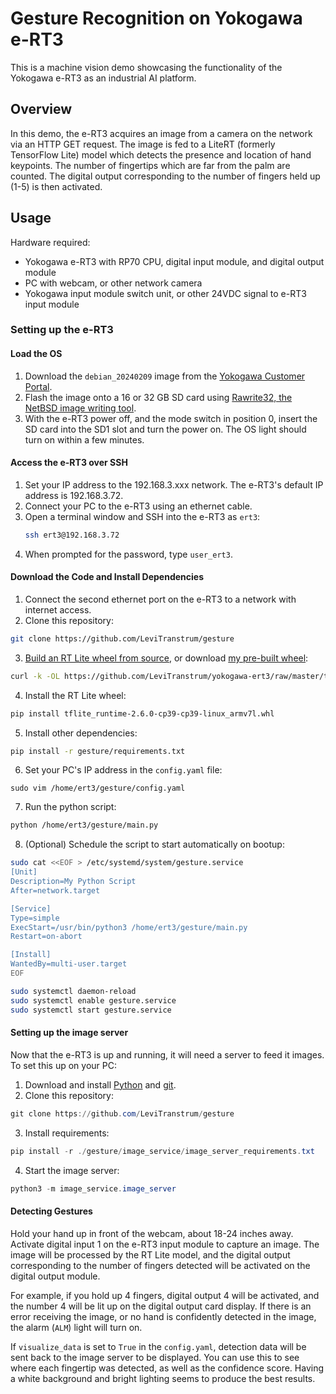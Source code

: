 # Gesture Recognition on Yokogawa e-RT3
This is a machine vision demo showcasing the functionality of the Yokogawa e-RT3 as an industrial AI platform.

## Overview
In this demo, the e-RT3 acquires an image from a camera on the network via an HTTP GET request. The image is fed to a LiteRT (formerly TensorFlow Lite) model which detects the presence and location of hand keypoints. The number of fingertips which are far from the palm are counted. The digital output corresponding to the number of fingers held up (1-5) is then activated. 

## Usage
Hardware required:
- Yokogawa e-RT3 with RP70 CPU, digital input module, and digital output module
- PC with webcam, or other network camera
- Yokogawa input module switch unit, or other 24VDC signal to e-RT3 input module

### Setting up the e-RT3
#### Load the OS
1. Download the `debian_20240209` image from the [Yokogawa Customer Portal](https://myportal.yokogawa.com/).
2. Flash the image onto a 16 or 32 GB SD card using [Rawrite32, the NetBSD image writing tool](https://www.netbsd.org/~martin/rawrite32/index.html).
3. With the e-RT3 power off, and the mode switch in position 0, insert the SD card into the SD1 slot and turn the power on. The OS light should turn on within a few minutes.

#### Access the e-RT3 over SSH
1. Set your IP address to the 192.168.3.xxx network. The e-RT3's default IP address is 192.168.3.72.
2. Connect your PC to the e-RT3 using an ethernet cable.
3. Open a terminal window and SSH into the e-RT3 as `ert3`:
    ```bash
    ssh ert3@192.168.3.72
    ```
4. When prompted for the password, type `user_ert3`.

#### Download the Code and Install Dependencies
1. Connect the second ethernet port on the e-RT3 to a network with internet access.
2. Clone this repository:
```bash
git clone https://github.com/LeviTranstrum/gesture
```
3. [Build an RT Lite wheel from source](https://dev.to/yokogawa-yts_india/running-a-basic-tensorflow-lite-model-on-e-rt3-plus-dgh), or download [my pre-built wheel](https://github.com/LeviTranstrum/yokogawa-ert3):
```bash
curl -k -OL https://github.com/LeviTranstrum/yokogawa-ert3/raw/master/tflite_runtime-2.6.0-cp39-cp39-linux_armv7l.whl

```
4. Install the RT Lite wheel:
```bash
pip install tflite_runtime-2.6.0-cp39-cp39-linux_armv7l.whl
```
5. Install other dependencies:
```bash
pip install -r gesture/requirements.txt
```
6. Set your PC's IP address in the `config.yaml` file:
```
sudo vim /home/ert3/gesture/config.yaml
```
7. Run the python script:
```bash
python /home/ert3/gesture/main.py
```
8. (Optional) Schedule the script to start automatically on bootup:
```bash
sudo cat <<EOF > /etc/systemd/system/gesture.service
[Unit]
Description=My Python Script
After=network.target

[Service]
Type=simple
ExecStart=/usr/bin/python3 /home/ert3/gesture/main.py
Restart=on-abort

[Install]
WantedBy=multi-user.target
EOF

sudo systemctl daemon-reload
sudo systemctl enable gesture.service
sudo systemctl start gesture.service
```

#### Setting up the image server
Now that the e-RT3 is up and running, it will need a server to feed it images. To set this up on your PC:
1. Download and install [Python](https://www.python.org/downloads/windows/) and [git](https://git-scm.com/downloads/win).
2. Clone this repository:
```powershell
git clone https://github.com/LeviTranstrum/gesture
```
3. Install requirements:
```powershell
pip install -r ./gesture/image_service/image_server_requirements.txt
```
4. Start the image server:
```powershell
python3 -m image_service.image_server
```

#### Detecting Gestures
Hold your hand up in front of the webcam, about 18-24 inches away. Activate digital input 1 on the e-RT3 input module to capture an image. The image will be processed by the RT Lite model, and the digital output corresponding to the number of fingers detected will be activated on the digital output module. 

For example, if you hold up 4 fingers, digital output 4 will be activated, and the number 4 will be lit up on the digital output card display. If there is an error receiving the image, or no hand is confidently detected in the image, the alarm (`ALM`) light will turn on.

If `visualize_data` is set to `True` in the `config.yaml`, detection data will be sent back to the image server to be displayed. You can use this to see where each fingertip was detected, as well as the confidence score. Having a white background and bright lighting seems to produce the best results.